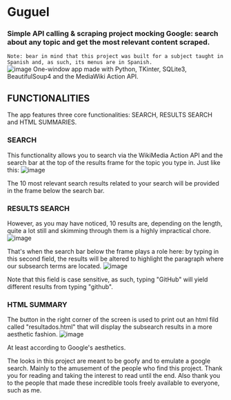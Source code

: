 # Guguel
### Simple API calling & scraping project mocking Google: search about any topic and get the most relevant content scraped.
`Note: bear in mind that this project was built for a subject taught in Spanish and, as such, its menus are in Spanish.` 
<br>
![image](https://github.com/user-attachments/assets/cc62eda6-23ac-4394-bf0e-44a4bb6d4310)
One-window app made with Python, TKinter, SQLite3, BeautifulSoup4 and the MediaWiki Action API.

## FUNCTIONALITIES
The app features three core functionalities: SEARCH, RESULTS SEARCH and HTML SUMMARIES.

### SEARCH
  This functionality allows you to search via the WikiMedia Action API and the search bar at the top of the results frame for the topic you type in.
  Just like this:
  ![image](https://github.com/user-attachments/assets/8ba50033-b0b4-4202-a194-3a27b6a3fb92)
  
  The 10 most relevant search results related to your search will be provided in the frame below the search bar.
  
### RESULTS SEARCH
  However, as you may have noticed, 10 results are, depending on the length, quite a lot still and skimming through them is a highly impractical chore.
  ![image](https://github.com/user-attachments/assets/13951557-508a-4c21-b0a9-ab833287c393)

  That's when the search bar below the frame plays a role here: by typing in this second field, the results will be altered to highlight
  the paragraph where our subsearch terms are located.
  ![image](https://github.com/user-attachments/assets/b13095e9-2eb3-4d3c-83d6-bcd2b9682855)

  Note that this field is case sensitive, as such, typing "GitHub" will yield different results from typing "github".
  
### HTML SUMMARY
  The button in the right corner of the screen is used to print out an html fild called "resultados.html" that will display
  the subsearch results in a more aesthetic fashion.
  ![image](https://github.com/user-attachments/assets/837afad0-e358-45b3-815d-0317727e755b)

  At least according to Google's aesthetics.

The looks in this project are meant to be goofy and to emulate a google search. Mainly to the amusement of the people who find this project.
Thank you for reading and taking the interest to read until the end.
Also thank you to the people that made these incredible tools freely available to everyone, such as me.
